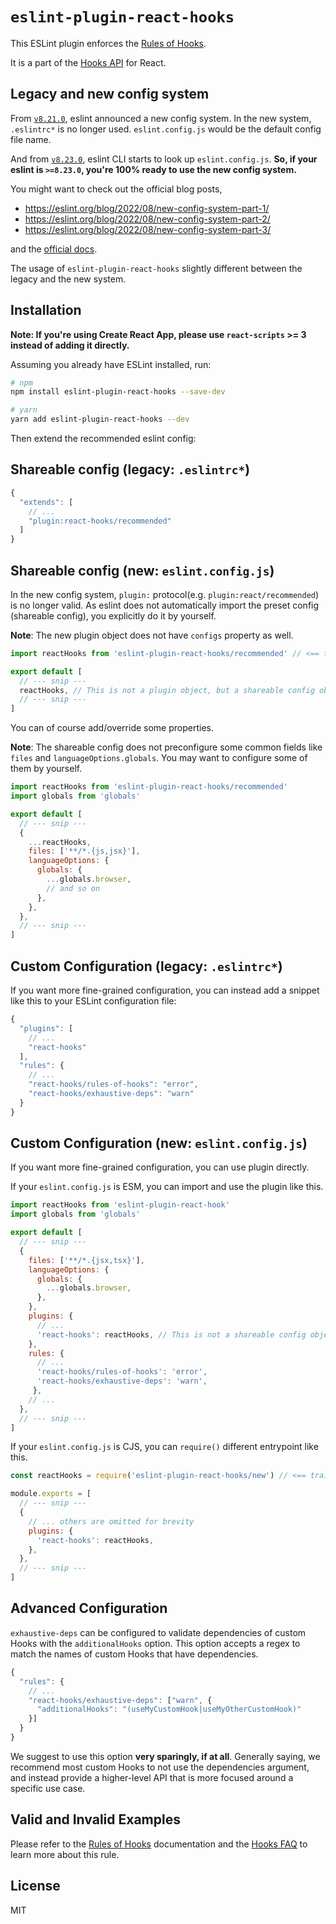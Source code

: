 # `eslint-plugin-react-hooks`

This ESLint plugin enforces the [Rules of Hooks](https://reactjs.org/docs/hooks-rules.html).

It is a part of the [Hooks API](https://reactjs.org/docs/hooks-intro.html) for React.

## Legacy and new config system

From [`v8.21.0`](https://github.com/eslint/eslint/releases/tag/v8.21.0), eslint announced a new config system.
In the new system, `.eslintrc*` is no longer used. `eslint.config.js` would be the default config file name.

And from [`v8.23.0`](https://github.com/eslint/eslint/releases/tag/v8.23.0), eslint CLI starts to look up `eslint.config.js`.
**So, if your eslint is `>=8.23.0`, you're 100% ready to use the new config system.**

You might want to check out the official blog posts,

- <https://eslint.org/blog/2022/08/new-config-system-part-1/>
- <https://eslint.org/blog/2022/08/new-config-system-part-2/>
- <https://eslint.org/blog/2022/08/new-config-system-part-3/>

and the [official docs](https://eslint.org/docs/latest/user-guide/configuring/configuration-files-new).

The usage of `eslint-plugin-react-hooks` slightly different between the legacy and the new system.

## Installation

**Note: If you're using Create React App, please use `react-scripts` >= 3 instead of adding it directly.**

Assuming you already have ESLint installed, run:

```sh
# npm
npm install eslint-plugin-react-hooks --save-dev

# yarn
yarn add eslint-plugin-react-hooks --dev
```

Then extend the recommended eslint config:

## Shareable config (legacy: `.eslintrc*`)

```js
{
  "extends": [
    // ...
    "plugin:react-hooks/recommended"
  ]
}
```

## Shareable config (new: `eslint.config.js`)

In the new config system, `plugin:` protocol(e.g. `plugin:react/recommended`) is no longer valid.
As eslint does not automatically import the preset config (shareable config), you explicitly do it by yourself.

**Note**: The new plugin object does not have `configs` property as well.

```js
import reactHooks from 'eslint-plugin-react-hooks/recommended' // <== trailing '/recommended'

export default [
  // --- snip ---
  reactHooks, // This is not a plugin object, but a shareable config object
  // --- snip ---
]
```

You can of course add/override some properties.

**Note**: The shareable config does not preconfigure some common fields like `files` and `languageOptions.globals`.
You may want to configure some of them by yourself.

```js
import reactHooks from 'eslint-plugin-react-hooks/recommended'
import globals from 'globals'

export default [
  // --- snip ---
  {
    ...reactHooks,
    files: ['**/*.{js,jsx}'],
    languageOptions: {
      globals: {
        ...globals.browser,
        // and so on
      },
    },
  },
  // --- snip ---
]
```

## Custom Configuration (legacy: `.eslintrc*`)

If you want more fine-grained configuration, you can instead add a snippet like this to your ESLint configuration file:

```js
{
  "plugins": [
    // ...
    "react-hooks"
  ],
  "rules": {
    // ...
    "react-hooks/rules-of-hooks": "error",
    "react-hooks/exhaustive-deps": "warn"
  }
}
```

## Custom Configuration (new: `eslint.config.js`)

If you want more fine-grained configuration, you can use plugin directly.

If your `eslint.config.js` is ESM, you can import and use the plugin like this.

```js
import reactHooks from 'eslint-plugin-react-hook'
import globals from 'globals'

export default [
  // --- snip ---
  {
    files: ['**/*.{jsx,tsx}'],
    languageOptions: {
      globals: {
        ...globals.browser,
      },
    },
    plugins: {
      // ...
      'react-hooks': reactHooks, // This is not a shareable config object, but a plugin object
    },
    rules: {
      // ...
      'react-hooks/rules-of-hooks': 'error',
      'react-hooks/exhaustive-deps': 'warn',
     },
    // ...
  },
  // --- snip ---
]
```

If your `eslint.config.js` is CJS, you can `require()` different entrypoint like this.

```js
const reactHooks = require('eslint-plugin-react-hooks/new') // <== trailing '/new'

module.exports = [
  // --- snip ---
  {
    // ... others are omitted for brevity
    plugins: {
      'react-hooks': reactHooks,
    },
  },
  // --- snip ---
]
```

## Advanced Configuration

`exhaustive-deps` can be configured to validate dependencies of custom Hooks with the `additionalHooks` option.
This option accepts a regex to match the names of custom Hooks that have dependencies.

```js
{
  "rules": {
    // ...
    "react-hooks/exhaustive-deps": ["warn", {
      "additionalHooks": "(useMyCustomHook|useMyOtherCustomHook)"
    }]
  }
}
```

We suggest to use this option **very sparingly, if at all**. Generally saying, we recommend most custom Hooks to not use the dependencies argument, and instead provide a higher-level API that is more focused around a specific use case.

## Valid and Invalid Examples

Please refer to the [Rules of Hooks](https://reactjs.org/docs/hooks-rules.html) documentation and the [Hooks FAQ](https://reactjs.org/docs/hooks-faq.html#what-exactly-do-the-lint-rules-enforce) to learn more about this rule.

## License

MIT
